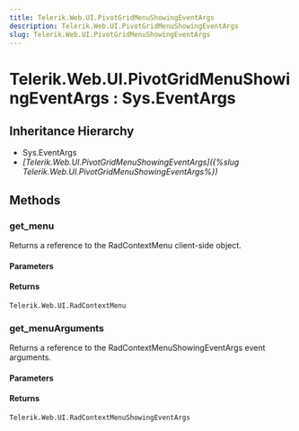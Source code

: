 ```yaml
---
title: Telerik.Web.UI.PivotGridMenuShowingEventArgs
description: Telerik.Web.UI.PivotGridMenuShowingEventArgs
slug: Telerik.Web.UI.PivotGridMenuShowingEventArgs
---
```


# Telerik.Web.UI.PivotGridMenuShowingEventArgs : Sys.EventArgs 

## Inheritance Hierarchy

* Sys.EventArgs
* *[Telerik.Web.UI.PivotGridMenuShowingEventArgs]({%slug Telerik.Web.UI.PivotGridMenuShowingEventArgs%})*


## Methods

### get_menu

Returns a reference to the RadContextMenu client-side object.

#### Parameters

#### Returns

`Telerik.Web.UI.RadContextMenu` 

### get_menuArguments

Returns a reference to the RadContextMenuShowingEventArgs event arguments.

#### Parameters

#### Returns

`Telerik.Web.UI.RadContextMenuShowingEventArgs` 

